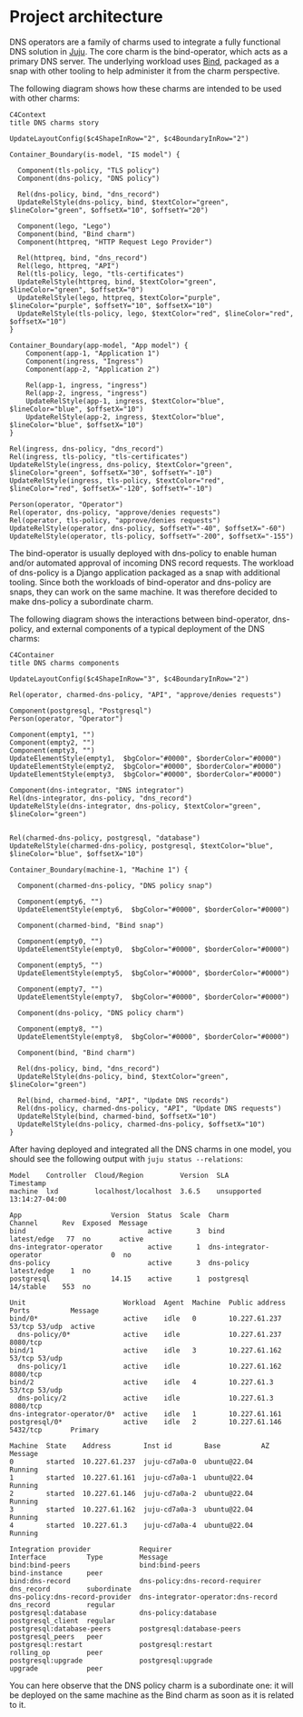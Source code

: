 # Project architecture

DNS operators are a family of charms used to integrate a fully functional DNS solution in [Juju](https://juju.is/).
The core charm is the bind-operator, which acts as a primary DNS server.
The underlying workload uses [Bind](https://bind9.readthedocs.io), packaged as a snap with other tooling to help administer it from the charm perspective.

The following diagram shows how these charms are intended to be used with other charms:

```mermaid
C4Context
title DNS charms story

UpdateLayoutConfig($c4ShapeInRow="2", $c4BoundaryInRow="2")

Container_Boundary(is-model, "IS model") {
  
  Component(tls-policy, "TLS policy")
  Component(dns-policy, "DNS policy")
  
  Rel(dns-policy, bind, "dns_record")
  UpdateRelStyle(dns-policy, bind, $textColor="green", $lineColor="green", $offsetX="10", $offsetY="20")
  
  Component(lego, "Lego")
  Component(bind, "Bind charm")
  Component(httpreq, "HTTP Request Lego Provider")
  
  Rel(httpreq, bind, "dns_record")
  Rel(lego, httpreq, "API")
  Rel(tls-policy, lego, "tls-certificates")
  UpdateRelStyle(httpreq, bind, $textColor="green", $lineColor="green", $offsetX="0")
  UpdateRelStyle(lego, httpreq, $textColor="purple", $lineColor="purple", $offsetY="10", $offsetX="10")
  UpdateRelStyle(tls-policy, lego, $textColor="red", $lineColor="red", $offsetX="10")
}

Container_Boundary(app-model, "App model") {
    Component(app-1, "Application 1")
    Component(ingress, "Ingress")
    Component(app-2, "Application 2")

    Rel(app-1, ingress, "ingress")
    Rel(app-2, ingress, "ingress")
    UpdateRelStyle(app-1, ingress, $textColor="blue", $lineColor="blue", $offsetX="10")
    UpdateRelStyle(app-2, ingress, $textColor="blue", $lineColor="blue", $offsetX="10")
}

Rel(ingress, dns-policy, "dns_record")
Rel(ingress, tls-policy, "tls-certificates")
UpdateRelStyle(ingress, dns-policy, $textColor="green", $lineColor="green", $offsetX="30", $offsetY="-10")
UpdateRelStyle(ingress, tls-policy, $textColor="red", $lineColor="red", $offsetX="-120", $offsetY="-10")

Person(operator, "Operator")
Rel(operator, dns-policy, "approve/denies requests")
Rel(operator, tls-policy, "approve/denies requests")
UpdateRelStyle(operator, dns-policy, $offsetY="-40", $offsetX="-60")
UpdateRelStyle(operator, tls-policy, $offsetY="-200", $offsetX="-155")
```

The bind-operator is usually deployed with dns-policy to enable human and/or automated approval of incoming DNS record requests.
The workload of dns-policy is a Django application packaged as a snap with additional tooling. Since both the workloads of bind-operator and dns-policy
are snaps, they can work on the same machine. It was therefore decided to make dns-policy a subordinate charm.

The following diagram shows the interactions between bind-operator, dns-policy, and external components of a typical deployment of the DNS charms:

```mermaid
C4Container
title DNS charms components

UpdateLayoutConfig($c4ShapeInRow="3", $c4BoundaryInRow="2")

Rel(operator, charmed-dns-policy, "API", "approve/denies requests")

Component(postgresql, "Postgresql")
Person(operator, "Operator")

Component(empty1, "")
Component(empty2, "")
Component(empty3, "")
UpdateElementStyle(empty1,  $bgColor="#0000", $borderColor="#0000")
UpdateElementStyle(empty2,  $bgColor="#0000", $borderColor="#0000")
UpdateElementStyle(empty3,  $bgColor="#0000", $borderColor="#0000")

Component(dns-integrator, "DNS integrator")
Rel(dns-integrator, dns-policy, "dns_record")
UpdateRelStyle(dns-integrator, dns-policy, $textColor="green", $lineColor="green")


Rel(charmed-dns-policy, postgresql, "database")
UpdateRelStyle(charmed-dns-policy, postgresql, $textColor="blue", $lineColor="blue", $offsetX="10")

Container_Boundary(machine-1, "Machine 1") { 

  Component(charmed-dns-policy, "DNS policy snap")

  Component(empty6, "")
  UpdateElementStyle(empty6,  $bgColor="#0000", $borderColor="#0000")

  Component(charmed-bind, "Bind snap")

  Component(empty0, "")
  UpdateElementStyle(empty0,  $bgColor="#0000", $borderColor="#0000")

  Component(empty5, "")
  UpdateElementStyle(empty5,  $bgColor="#0000", $borderColor="#0000")

  Component(empty7, "")
  UpdateElementStyle(empty7,  $bgColor="#0000", $borderColor="#0000")

  Component(dns-policy, "DNS policy charm")

  Component(empty8, "")
  UpdateElementStyle(empty8,  $bgColor="#0000", $borderColor="#0000")

  Component(bind, "Bind charm")

  Rel(dns-policy, bind, "dns_record")
  UpdateRelStyle(dns-policy, bind, $textColor="green", $lineColor="green")

  Rel(bind, charmed-bind, "API", "Update DNS records")
  Rel(dns-policy, charmed-dns-policy, "API", "Update DNS requests")
  UpdateRelStyle(bind, charmed-bind, $offsetX="10")
  UpdateRelStyle(dns-policy, charmed-dns-policy, $offsetX="10")
}
```

After having deployed and integrated all the DNS charms in one model, you should see the following output with `juju status --relations`:
```
Model    Controller  Cloud/Region         Version  SLA          Timestamp
machine  lxd         localhost/localhost  3.6.5    unsupported  13:14:27-04:00

App                      Version  Status  Scale  Charm                    Channel      Rev  Exposed  Message
bind                              active      3  bind                     latest/edge   77  no       active
dns-integrator-operator           active      1  dns-integrator-operator                 0  no
dns-policy                        active      3  dns-policy               latest/edge    1  no
postgresql               14.15    active      1  postgresql               14/stable    553  no

Unit                        Workload  Agent  Machine  Public address  Ports          Message
bind/0*                     active    idle   0        10.227.61.237   53/tcp 53/udp  active
  dns-policy/0*             active    idle            10.227.61.237   8080/tcp
bind/1                      active    idle   3        10.227.61.162   53/tcp 53/udp
  dns-policy/1              active    idle            10.227.61.162   8080/tcp
bind/2                      active    idle   4        10.227.61.3     53/tcp 53/udp
  dns-policy/2              active    idle            10.227.61.3     8080/tcp
dns-integrator-operator/0*  active    idle   1        10.227.61.161
postgresql/0*               active    idle   2        10.227.61.146   5432/tcp       Primary

Machine  State    Address        Inst id        Base          AZ  Message
0        started  10.227.61.237  juju-cd7a0a-0  ubuntu@22.04      Running
1        started  10.227.61.161  juju-cd7a0a-1  ubuntu@22.04      Running
2        started  10.227.61.146  juju-cd7a0a-2  ubuntu@22.04      Running
3        started  10.227.61.162  juju-cd7a0a-3  ubuntu@22.04      Running
4        started  10.227.61.3    juju-cd7a0a-4  ubuntu@22.04      Running

Integration provider            Requirer                            Interface          Type         Message
bind:bind-peers                 bind:bind-peers                     bind-instance      peer
bind:dns-record                 dns-policy:dns-record-requirer      dns_record         subordinate
dns-policy:dns-record-provider  dns-integrator-operator:dns-record  dns_record         regular
postgresql:database             dns-policy:database                 postgresql_client  regular
postgresql:database-peers       postgresql:database-peers           postgresql_peers   peer
postgresql:restart              postgresql:restart                  rolling_op         peer
postgresql:upgrade              postgresql:upgrade                  upgrade            peer
```

You can here observe that the DNS policy charm is a subordinate one: it will be deployed on the same machine as the Bind charm as soon as it is related to it.
